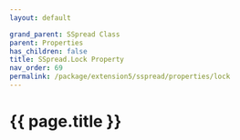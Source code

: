 ```yaml
---
layout: default

grand_parent: SSpread Class
parent: Properties
has_children: false
title: SSpread.Lock Property
nav_order: 69
permalink: /package/extension5/sspread/properties/lock
---
```

# {{ page.title }}